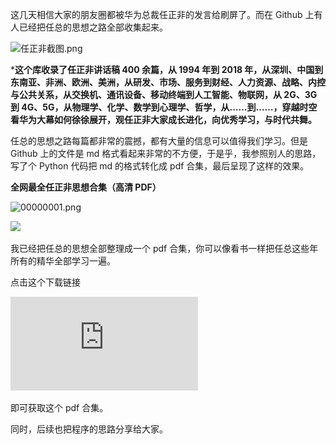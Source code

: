 这几天相信大家的朋友圈都被华为总裁任正非的发言给刷屏了。而在 Github 上有人已经把任总的思想之路全部收集起来。

![任正非截图.png](https://i.loli.net/2019/05/23/5ce6a3af9b8a075091.png)



***这个库收录了任正非讲话稿 400 余篇，从 1994 年到 2018 年，从深圳、中国到东南亚、非洲、欧洲、美洲，从研发、市场、服务到财经、人力资源、战略、内控与公共关系，从交换机、通讯设备、移动终端到人工智能、物联网，从 2G、3G 到 4G、5G，从物理学、化学、数学到心理学、哲学，从……到……，穿越时空看华为大幕如何徐徐展开，观任正非大家成长进化，向优秀学习，与时代共舞。**



任总的思想之路每篇都非常的震撼，都有大量的信息可以值得我们学习。但是 Github 上的文件是 md 格式看起来非常的不方便，于是乎，我参照别人的思路，写了个 Python 代码把 md 的格式转化成 pdf 合集，最后呈现了这样的效果。



**全网最全任正非思想合集（高清 PDF）**



![00000001.png](https://i.loli.net/2019/05/23/5ce6a4523d5a916424.png)

![](http://chuantu.xyz/t6/702/1558619391x1954578459.png)



我已经把任总的思想全部整理成一个 pdf 合集，你可以像看书一样把任总这些年所有的精华全部学习一遍。

点击这个下载链接 

![任正非 400 余篇讲话稿高清 pdf 下载](https://github.com/rongweihe/PythonCode/blob/master/%E4%BB%BB%E6%AD%A3%E9%9D%9E%20400%20%E4%BD%99%E7%AF%87%E8%AE%B2%E8%AF%9D%E7%A8%BF%E9%AB%98%E6%B8%85.pdf)

即可获取这个 pdf 合集。

同时，后续也把程序的思路分享给大家。

